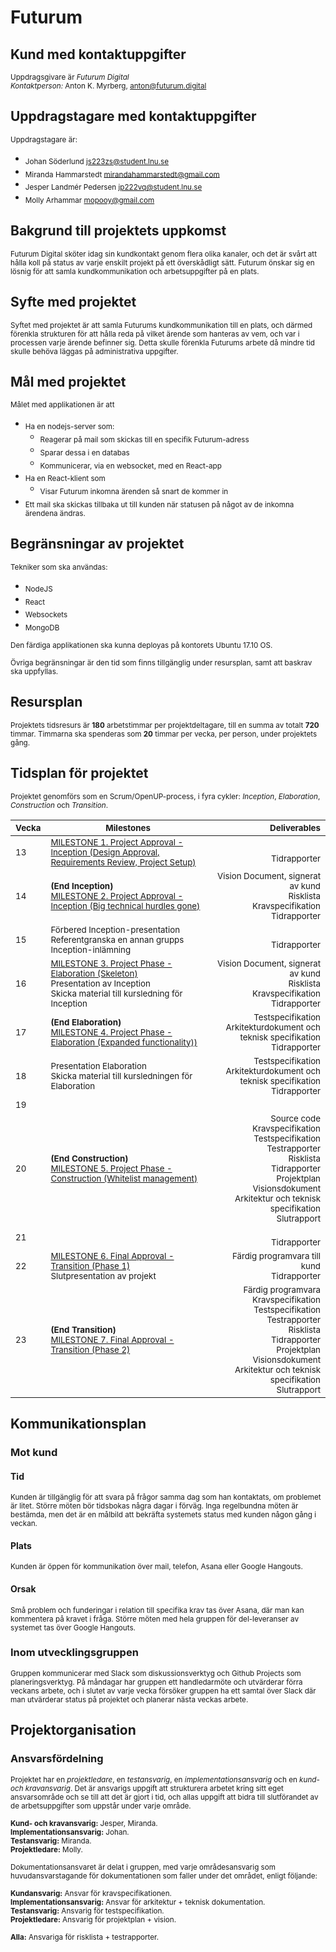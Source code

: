 # Futurum

## Kund med kontaktuppgifter
<sub>Uppdragsgivare är *Futurum Digital*<br>
*Kontaktperson:* Anton K. Myrberg, anton@futurum.digital</sub>

## Uppdragstagare med kontaktuppgifter
<sub>Uppdragstagare är: </sub>
* <sub>Johan Söderlund js223zs@student.lnu.se</sub>
* <sub>Miranda Hammarstedt mirandahammarstedt@gmail.com</sub>
* <sub>Jesper Landmér Pedersen jp222vq@student.lnu.se</sub>
* <sub>Molly Arhammar mopooy@gmail.com</sub>

## Bakgrund till projektets uppkomst
<sub>Futurum Digital sköter idag sin kundkontakt genom flera olika kanaler, och det är svårt att hålla koll på status av varje enskilt projekt på ett överskådligt sätt. Futurum önskar sig en lösnig för att samla kundkommunikation och arbetsuppgifter på en plats.</sub>

## Syfte med projektet
<sub>Syftet med projektet är att samla Futurums kundkommunikation till en plats, och därmed förenkla strukturen för att hålla reda på vilket ärende som hanteras av vem, och var i processen varje ärende befinner sig. Detta skulle förenkla Futurums arbete då mindre tid skulle behöva läggas på administrativa uppgifter.</sub>

## Mål med projektet
<sub>Målet med applikationen är att </sub>
* <sub>Ha en nodejs-server som:</sub>
   * <sub>Reagerar på mail som skickas till en specifik Futurum-adress</sub>
   * <sub>Sparar dessa i en databas</sub>
   * <sub>Kommunicerar, via en websocket, med en React-app</sub>
* <sub>Ha en React-klient som</sub>
   * <sub>Visar Futurum inkomna ärenden så snart de kommer in</sub>
* <sub>Ett mail ska skickas tillbaka ut till kunden när statusen på något av de inkomna ärendena ändras.</sub>

## Begränsningar av projektet
<sub>Tekniker som ska användas:</sub>
* <sub>NodeJS</sub>
* <sub>React</sub>
* <sub>Websockets</sub>
* <sub>MongoDB</sub>

<sub>Den färdiga applikationen ska kunna deployas på kontorets Ubuntu 17.10 OS.</sub>

<sub>Övriga begränsningar är den tid som finns tillgänglig under resursplan, samt att baskrav ska uppfyllas.</sub>

## Resursplan
<sub>Projektets tidsresurs är **180** arbetstimmar per projektdeltagare, till en summa av totalt **720** timmar.
Timmarna ska spenderas som **20** timmar per vecka, per person, under projektets gång. </sub>

## Tidsplan för projektet
<sub>Projektet genomförs som en Scrum/OpenUP-process, i fyra cykler: *Inception*, *Elaboration*, *Construction* och *Transition*.</sub>

|<sub>Vecka</sub>|<sub>Milestones</sub> |<sub>Deliverables</sub> |
|----|-----------|--------------:|
| <sub>13</sub> |<sub>[MILESTONE 1. Project Approval - Inception (Design Approval, Requirements Review, Project Setup)](https://github.com/1dv611-futurum-project/futurum-project/wiki/Milestones)</sub>|<br> <sub>Tidrapporter</sub>|
| <sub>14</sub> | <sub>**(End Inception)** <br> [MILESTONE 2. Project Approval - Inception (Big technical hurdles gone)](https://github.com/1dv611-futurum-project/futurum-project/wiki/Milestones)</sub>| <sub>Vision Document, signerat av kund <br> Risklista <br> Kravspecifikation <br> Tidrapporter</sub> |
| <sub>15</sub> | <sub>Förbered Inception-presentation <br> Referentgranska en annan grupps Inception-inlämning</sub>|<sub><br> Tidrapporter</sub>|
| <sub>16</sub> |<sub>[MILESTONE 3. Project Phase - Elaboration (Skeleton)](https://github.com/1dv611-futurum-project/futurum-project/wiki/Milestones)</sub><br><sub>Presentation av Inception</sub><br><sub>Skicka material till kursledning för Inception</sub>   |<sub>Vision Document, signerat av kund <br> Risklista <br> Kravspecifikation <br> Tidrapporter</sub>|
| <sub>17</sub> | <sub>**(End Elaboration)** <br> [MILESTONE 4. Project Phase - Elaboration (Expanded functionality))](https://github.com/1dv611-futurum-project/futurum-project/wiki/Milestones)</sub> |  <sub>Testspecifikation <br> Arkitekturdokument och teknisk specifikation <br> Tidrapporter</sub>            |
| <sub>18</sub> |  <sub>Presentation Elaboration<br>Skicka material till kursledningen för Elaboration</sub>     |<sub>Testspecifikation <br> Arkitekturdokument och teknisk specifikation <br> Tidrapporter</sub>|
| <sub>19</sub> |   |               |<sub><br> Tidrapporter</sub>|
| <sub>20</sub> | <sub>**(End Construction)** <br>[MILESTONE 5. Project Phase - Construction (Whitelist management)](https://github.com/1dv611-futurum-project/futurum-project/wiki/Milestones)</sub>          |<sub>Source code <br> Kravspecifikation <br> Testspecifikation <br> Testrapporter <br> Risklista <br> Tidrapporter <br> Projektplan <br> Visionsdokument <br> Arkitektur och teknisk specifikation <br> Slutrapport <br></sub>|
| <sub>21</sub> |           |<sub><br> Tidrapporter</sub>|
| <sub>22</sub> |<sub>[MILESTONE 6. Final Approval - Transition (Phase 1)](https://github.com/1dv611-futurum-project/futurum-project/wiki/Milestones)<br>Slutpresentation av projekt</sub>|<sub>Färdig programvara till kund<br> Tidrapporter</sub>|
| <sub>23</sub> | <sub>**(End Transition)** <br>[MILESTONE 7. Final Approval - Transition (Phase 2)](https://github.com/1dv611-futurum-project/futurum-project/wiki/Milestones)</sub> |<sub>Färdig programvara <br> Kravspecifikation <br> Testspecifikation <br> Testrapporter <br> Risklista <br> Tidrapporter <br> Projektplan <br> Visionsdokument <br> Arkitektur och teknisk specifikation <br> Slutrapport <br></sub>|

## Kommunikationsplan
### Mot kund
#### Tid
<sub>Kunden är tillgänglig för att svara på frågor samma dag som han kontaktats, om problemet är litet. Större möten bör tidsbokas några dagar i förväg. Inga regelbundna möten är bestämda, men det är en målbild att bekräfta systemets status med kunden någon gång i veckan.</sub>

#### Plats
<sub>Kunden är öppen för kommunikation över mail, telefon, Asana eller Google Hangouts.</sub>

#### Orsak
<sub>Små problem och funderingar i relation till specifika krav tas över Asana, där man kan kommentera på kravet i fråga. Större möten med hela gruppen för del-leveranser av systemet tas över Google Hangouts. </sub>

### Inom utvecklingsgruppen
<sub>Gruppen kommunicerar med Slack som diskussionsverktyg och Github Projects som planeringsverktyg. På måndagar har gruppen ett handledarmöte och utvärderar förra veckans arbete, och i slutet av varje vecka försöker gruppen ha ett samtal över Slack där man utvärderar status på projektet och planerar nästa veckas arbete.</sub>

## Projektorganisation
### Ansvarsfördelning
<sub>Projektet har en *projektledare*, en *testansvarig*, en *implementationsansvarig* och en *kund- och kravansvarig*. Det är ansvarigs uppgift att strukturera arbetet kring sitt eget ansvarsområde och se till att det är gjort i tid, och allas uppgift att bidra till slutförandet av de arbetsuppgifter som uppstår under varje område.</sub>

<sub>**Kund- och kravansvarig:** Jesper, Miranda. </sub>   
<sub>**Implementationsansvarig:** Johan.  </sub>  
<sub>**Testansvarig:** Miranda.  </sub>  
<sub>**Projektledare:** Molly. </sub>     

<sub>Dokumentationsansvaret är delat i gruppen, med varje områdesansvarig som huvudansvarstagande för dokumentationen som faller under det området, enligt följande:</sub>

<sub>**Kundansvarig:** Ansvar för kravspecifikationen. </sub> <br>
<sub>**Implementationsansvarig:** Ansvar för arkitektur + teknisk dokumentation.</sub>  
<sub>**Testansvarig:** Ansvarig för testspecifikation.</sub>  
<sub>**Projektledare:** Ansvarig för projektplan + vision. </sub> 
  
<sub>**Alla:** Ansvariga för risklista + testrapporter.</sub>  